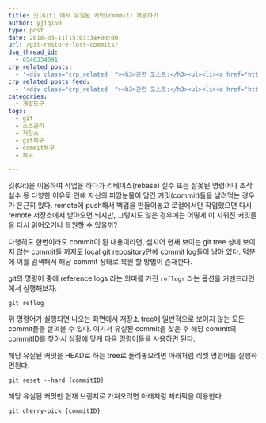 ```yaml
---
title: 깃(Git) 에서 유실된 커밋(commit) 복원하기
author: yjiq150
type: post
date: 2018-03-11T15:03:34+00:00
url: /git-restore-lost-commits/
dsq_thread_id:
  - 6546334091
crp_related_posts:
  - '<div class="crp_related  "><h3>관련 포스트:</h3><ul><li><a href="https://www.letmecompile.com/kafka-consumer-offset-reset/"     class="post-786"><span class="crp_title">카프카(Kafka) Consumer offset reset 방법</span></a></li><li><a href="https://www.letmecompile.com/mysql-innodb-lock-deadlock/"     class="post-763"><span class="crp_title">MySQL InnoDB lock & deadlock 이해하기</span></a></li><li><a href="https://www.letmecompile.com/mac-app-recommendation-for-developer/"     class="post-836"><span class="crp_title">개발자를 위한 필수 맥 앱(Mac App) 10선</span></a></li><li><a href="https://www.letmecompile.com/redis-cluster-sentinel-overview/"     class="post-770"><span class="crp_title">레디스 클러스터, 센티넬 구성 및 동작 방식</span></a></li><li><a href="https://www.letmecompile.com/shotcut-linux-server-video-generation/"     class="post-753"><span class="crp_title">Shotcut을 이용하여 리눅스 서버에서 템플릿 기반의 동영상 만들기</span></a></li></ul><div class="crp_clear"></div></div>'
crp_related_posts_feed:
  - '<div class="crp_related  "><h3>관련 포스트:</h3><ul><li><a href="https://www.letmecompile.com/kafka-consumer-offset-reset/"     class="post-786"><span class="crp_title">카프카(Kafka) Consumer offset reset 방법</span></a></li><li><a href="https://www.letmecompile.com/mysql-innodb-lock-deadlock/"     class="post-763"><span class="crp_title">MySQL InnoDB lock & deadlock 이해하기</span></a></li><li><a href="https://www.letmecompile.com/mac-app-recommendation-for-developer/"     class="post-836"><span class="crp_title">개발자를 위한 필수 맥 앱(Mac App) 10선</span></a></li><li><a href="https://www.letmecompile.com/redis-cluster-sentinel-overview/"     class="post-770"><span class="crp_title">레디스 클러스터, 센티넬 구성 및 동작 방식</span></a></li><li><a href="https://www.letmecompile.com/shotcut-linux-server-video-generation/"     class="post-753"><span class="crp_title">Shotcut을 이용하여 리눅스 서버에서 템플릿 기반의 동영상 만들기</span></a></li></ul><div class="crp_clear"></div></div>'
categories:
  - 개발도구
tags:
  - git
  - 소스관리
  - 저장소
  - git복구
  - commit복구
  - 복구

---
```

깃(Git)을 이용하여 작업을 하다가 리베이스(rebase) 실수 또는 잘못된 명령어나 조작 실수 등 다양한 이유로 인해 자신의 피땀눈물이 담긴 커밋(commit)들을 날려먹는 경우가 은근히 있다. remote에 push해서 백업을 만들어놓고 로컬에서만 작업했으면 다시 remote 저장소에서 받아오면 되지만, 그렇지도 않은 경우에는 어떻게 이 지워진 커밋들을 다시 읽어오거나 복원할 수 있을까?

다행히도 한번이라도 commit이 된 내용이라면, 심지어 현재 보이는 git tree 상에 보이지 않는 commit들 까지도 local git repository안에 commit log들이 남아 있다. 덕분에 이를 검색해서 해당 commit 상태로 복원 할 방법이 존재한다.

git의 명령어 중에 reference logs 라는 의미를 가진 `reflogs` 라는 옵션을 커맨드라인에서 실행해보자.

    git reflog
    

위 명령어가 실행되면 나오는 화면에서 저장소 tree에 일반적으로 보이지 않는 모든 commit들을 살펴볼 수 있다. 여기서 유실된 commit을 찾은 후 해당 commit의 commitID를 찾아서 상황에 맞게 다음 명령어들을 사용하면 된다.

해당 유실된 커밋을 HEAD로 하는 tree로 돌려놓으려면 아래처럼 리셋 명령어를 실행하면된다.

    git reset --hard {commitID}
    

해당 유실된 커밋만 현재 브랜치로 가져오려면 아래처럼 체리픽을 이용한다.

    git cherry-pick {commitID}